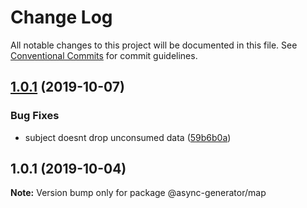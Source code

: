 # Change Log

All notable changes to this project will be documented in this file.
See [Conventional Commits](https://conventionalcommits.org) for commit guidelines.

## [1.0.1](https://github.com/tungv/async-generator/compare/@async-generator/subject@1.0.0...@async-generator/subject@1.0.1) (2019-10-07)

### Bug Fixes

- subject doesnt drop unconsumed data ([59b6b0a](https://github.com/tungv/async-generator/commit/59b6b0a))

## 1.0.1 (2019-10-04)

**Note:** Version bump only for package @async-generator/map
